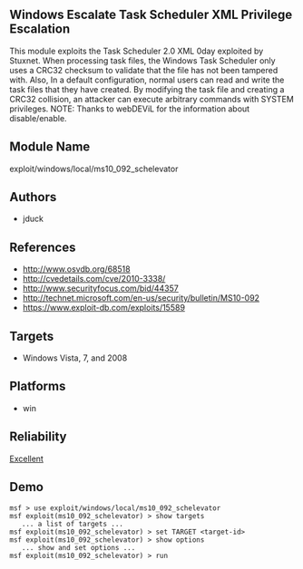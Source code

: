 ## Windows Escalate Task Scheduler XML Privilege Escalation

This module exploits the Task Scheduler 2.0 XML 0day 
exploited by Stuxnet. When processing task files, the 
Windows Task Scheduler only uses a CRC32 checksum to 
validate that the file has not been tampered with. Also, In 
a default configuration, normal users can read and write the 
task files that they have created. By modifying the task 
file and creating a CRC32 collision, an attacker can execute 
arbitrary commands with SYSTEM privileges. NOTE: Thanks to 
webDEViL for the information about disable/enable.


## Module Name
exploit/windows/local/ms10_092_schelevator

## Authors
* jduck


## References
* http://www.osvdb.org/68518
* http://cvedetails.com/cve/2010-3338/
* http://www.securityfocus.com/bid/44357
* http://technet.microsoft.com/en-us/security/bulletin/MS10-092
* https://www.exploit-db.com/exploits/15589



## Targets
* Windows Vista, 7, and 2008


## Platforms
* win

## Reliability
[Excellent](https://github.com/rapid7/metasploit-framework/wiki/Exploit-Ranking)

## Demo

```
msf > use exploit/windows/local/ms10_092_schelevator
msf exploit(ms10_092_schelevator) > show targets
   ... a list of targets ...
msf exploit(ms10_092_schelevator) > set TARGET <target-id>
msf exploit(ms10_092_schelevator) > show options
   ... show and set options ...
msf exploit(ms10_092_schelevator) > run
```
    
    